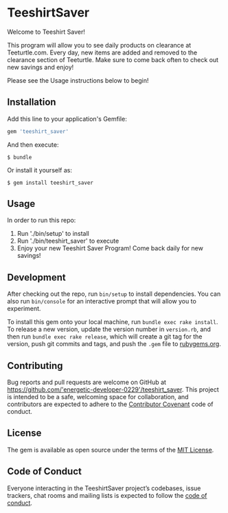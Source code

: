 # TeeshirtSaver

Welcome to Teeshirt Saver!

This program will allow you to see daily products on clearance at Teeturtle.com. Every day, new items are added and removed to the clearance section of Teeturtle. Make sure to come back often to check out new savings and enjoy!

Please see the Usage instructions below to begin!

## Installation

Add this line to your application's Gemfile:

```ruby
gem 'teeshirt_saver'
```

And then execute:

    $ bundle

Or install it yourself as:

    $ gem install teeshirt_saver

## Usage

In order to run this repo:
  1. Run './bin/setup' to install
  2. Run './bin/teeshirt_saver' to execute
  3. Enjoy your new Teeshirt Saver Program! Come back daily for new savings!

## Development

After checking out the repo, run `bin/setup` to install dependencies. You can also run `bin/console` for an interactive prompt that will allow you to experiment.

To install this gem onto your local machine, run `bundle exec rake install`. To release a new version, update the version number in `version.rb`, and then run `bundle exec rake release`, which will create a git tag for the version, push git commits and tags, and push the `.gem` file to [rubygems.org](https://rubygems.org).

## Contributing

Bug reports and pull requests are welcome on GitHub at https://github.com/'energetic-developer-0229'/teeshirt_saver. This project is intended to be a safe, welcoming space for collaboration, and contributors are expected to adhere to the [Contributor Covenant](http://contributor-covenant.org) code of conduct.

## License

The gem is available as open source under the terms of the [MIT License](https://opensource.org/licenses/MIT).

## Code of Conduct

Everyone interacting in the TeeshirtSaver project’s codebases, issue trackers, chat rooms and mailing lists is expected to follow the [code of conduct](https://github.com/'energetic-developer-0229'/teeshirt_saver/blob/master/CODE_OF_CONDUCT.md).
